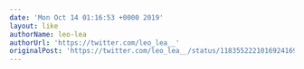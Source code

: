 ```yaml
---
date: 'Mon Oct 14 01:16:53 +0000 2019'
layout: like
authorName: leo-lea
authorUrl: 'https://twitter.com/leo_lea__'
originalPost: 'https://twitter.com/leo_lea__/status/1183552221016924169'
---
```

